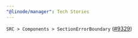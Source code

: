 ```yaml
---
"@linode/manager": Tech Stories
---
```


`SRC > Components > SectionErrorBoundary` ([#9329](https://github.com/linode/manager/pull/9329))
